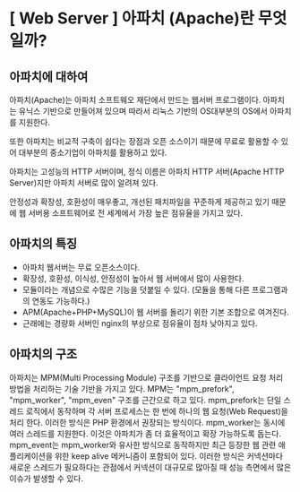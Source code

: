 # [ Web Server ] 아파치 (Apache)란 무엇일까?

## 아파치에 대하여
아파치(Apache)는 아파치 소프트웨오 재단에서 만드는 웹서버 프로그램이다. 아파치는 유닉스 기반으로 만들어져 있으며 따라서 리눅스 기반의 OS대부분의  OS에서 아파치를 지원한다.

또한 아파치는 비교적 구축이 쉽다는 장점과 오픈 소스이기 때문에 무료로 활용할 수 있어 대부분의 중소기업이 아파치를 활용하고 있다.

아파치는 고성능의 HTTP 서버이며, 정식 이름은 아파치 HTTP 서버(Apache HTTP Server)지만 아파치 서버로 많이 알려져 있다.

안정성과 확장성, 호환성이 매우좋고, 개선된 패치파일을 꾸준하게 제공하고 있기 때문에 웹 서버용 소프트웨어로 전 세계에서 가장 높은 점유율을 가지고 있다.

## 아파치의 특징

 - 아파치 웹서버는 무료 오픈소스이다. 
 - 확장성, 호환성, 이식성, 안정성이 높아서 웹 서버에서 많이 사용한다.
 - 모듈이라는 개념으로 수많은 기능을 덧붙일 수 있다. (모듈을 통해 다른 프로그램과의 연동도 가능하다.)
 - APM(Apache+PHP+MySQL)이 웹 서버를 돌리기 위한 기본 조합으로 여겨진다.
 - 근래에는 경량화 서버인 nginx의 부상으로 점유율이 점차 낮아지고 있다.


## 아파치의 구조

아파치는 MPM(Multi Processing Module) 구조를 기반으로 클라이언트 요청 처리 방법을 처리하는 기술 기반을 가지고 있다.
MPM는 "mpm_prefork", "mpm_worker", "mpm_even" 구조를 근간으로 하고 있다. 
mpm_prefork는 단일 스레드 로직에서 동작하며 각 서버 프로세스는 한 번에 하나의 웹 요청(Web Request)을 처리 한다. 이러한 방식은 PHP 환경에서 권장되는 방식이다. 
mpm_worker는 동시에 여러 스레드를 지원한다. 이것은 아파치가 좀 더 효율적이고 확장 가능하도록 돕는다. 
mpm_event는 mpm_worker와 유사한 방식으로 동작하지만 최근 등장한 웹 관련 애플리케이션을 위한 keep alive 메커니즘이 포함되어 있다. 이러한 방식은 커넥션마다 새로운 스레드가 필요하다는 관점에서 커넥션이 대규모로 많아질 때 성능 측면에서 많은 이슈가 발생할 수 있다.

